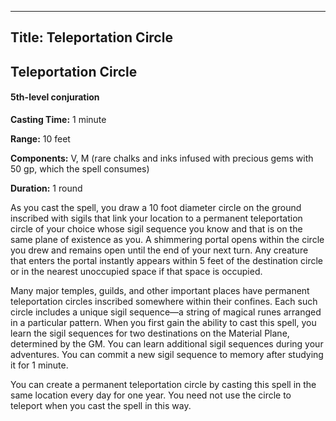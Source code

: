 -------------------------
Title: Teleportation Circle
-------------------------

## Teleportation Circle

#### 5th-level conjuration


**Casting Time:** 1 minute

**Range:** 10 feet

**Components:** V, M (rare chalks and inks infused with
precious gems with 50 gp, which the spell consumes)

**Duration:** 1 round


As you cast the spell, you draw a 10 foot diameter circle on the
ground inscribed with sigils that link your location to a permanent
teleportation circle of your choice whose sigil sequence you know and
that is on the same plane of existence as you. A shimmering portal opens
within the circle you drew and remains open until the end of your next
turn. Any creature that enters the portal instantly appears within 5
feet of the destination circle or in the nearest unoccupied space if
that space is occupied.

Many major temples, guilds, and other important places have permanent
teleportation circles inscribed somewhere within their confines. Each
such circle includes a unique sigil sequence—a string of magical runes
arranged in a particular pattern. When you first gain the ability to
cast this spell, you learn the sigil sequences for two destinations on
the Material Plane, determined by the GM. You can learn additional sigil
sequences during your adventures. You can commit a new sigil sequence to
memory after studying it for 1 minute.

You can create a permanent teleportation circle by
casting this spell in the same location every day for one year. You need
not use the circle to teleport when you cast the spell in this way.


